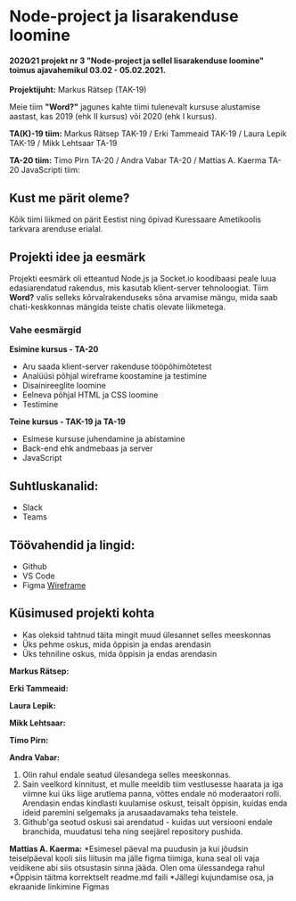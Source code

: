 # Node-project ja lisarakenduse loomine
#### 2020∕21 projekt nr 3 "Node-project ja sellel lisarakenduse loomine" toimus ajavahemikul 03.02 - 05.02.2021.

**Projektijuht:** Markus Rätsep (TAK-19)

Meie tiim **"Word?"** jagunes kahte tiimi tulenevalt kursuse alustamise aastast, kas 2019 (ehk II kursus) või 2020 (ehk I kursus). 

**TA(K)-19 tiim:** 
Markus Rätsep TAK-19 / Erki Tammeaid TAK-19 / Laura Lepik TAK-19 / Mikk Lehtsaar TA-19 

**TA-20 tiim:**
Timo Pirn TA-20 / Andra Vabar TA-20 / Mattias A. Kaerma TA-20
JavaScripti tiim:

## Kust me pärit oleme?
Kõik tiimi liikmed on pärit Eestist ning õpivad Kuressaare Ametikoolis tarkvara arenduse erialal.

## Projekti idee ja eesmärk
Projekti eesmärk oli etteantud Node.js ja Socket.io koodibaasi peale luua edasiarendatud rakendus, mis kasutab klient-server tehnoloogiat. 
Tiim **Word?** valis selleks kõrvalrakenduseks sõna arvamise mängu, mida saab chati-keskkonnas mängida teiste chatis olevate liikmetega.

### Vahe eesmärgid
**Esimine kursus - TA-20**
 - Aru saada klient-server rakenduse tööpõhimõtetest
 - Analüüsi põhjal wireframe koostamine ja testimine
 - Disainireeglite loomine
 - Eelneva põhjal HTML ja CSS loomine
 - Testimine
 
**Teine kursus - TAK-19 ja TA-19**
 - Esimese kursuse juhendamine ja abistamine
 - Back-end ehk andmebaas ja server
 - JavaScript

## Suhtluskanalid: 
- Slack
- Teams

## Töövahendid ja lingid: 
- Github
- VS Code
- Figma [Wireframe](https://www.figma.com/proto/Live3cD0KFTNqMM44Go2nt/Wireframe?node-id=497%3A792&scaling=scale-down)


## Küsimused projekti kohta
 - Kas oleksid tahtnud täita mingit muud ülesannet selles meeskonnas
 - Üks pehme oskus, mida õppisin ja endas arendasin
 - Üks tehniline oskus, mida õppisin ja endas arendasin

**Markus Rätsep:**

**Erki Tammeaid:**

**Laura Lepik:**

**Mikk Lehtsaar:**

**Timo Pirn:**

**Andra Vabar:**
1. Olin rahul endale seatud ülesandega selles meeskonnas.
2. Sain veelkord kinnitust, et mulle meeldib tiim vestlusesse haarata ja iga viimne kui üks liige arutlema panna, võttes endale nö moderaatori rolli. Arendasin endas kindlasti kuulamise oskust, teisalt õppisin, kuidas enda ideid paremini selgemaks ja arusaadavamaks teha teistele.
3. Github'ga seotud oskusi sai arendatud - kuidas uut versiooni endale branchida, muudatusi teha ning seejärel repository pushida.

**Mattias A. Kaerma:** *Esimesel päeval ma puudusin ja kui jõudsin teiselpäeval kooli siis liitusin ma jälle figma tiimiga, kuna seal oli vaja veidikene abi siis otsustasin sinna jääda. Olen oma ülessandega rahul
*Õppisin täitma korrektselt readme.md faili
*Jällegi kujundamise osa, ja ekraanide linkimine Figmas


